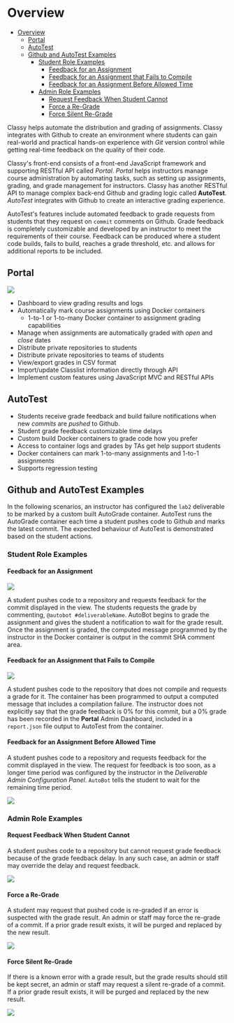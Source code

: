 # Overview

<!-- TOC depthfrom:2 -->
- [Overview](#overview)
  - [Portal](#portal)
  - [AutoTest](#autotest)
  - [Github and AutoTest Examples](#github-and-autotest-examples)
    - [Student Role Examples](#student-role-examples)
      - [Feedback for an Assignment](#feedback-for-an-assignment)
      - [Feedback for an Assignment that Fails to Compile](#feedback-for-an-assignment-that-fails-to-compile)
      - [Feedback for an Assignment Before Allowed Time](#feedback-for-an-assignment-before-allowed-time)
       <!-- - [Feedback for an Assignment Using #schedule Feature](#feedback-for-an-assignment-using-schedule-feature) -->
    - [Admin Role Examples](#admin-role-examples)
      - [Request Feedback When Student Cannot](#request-feedback-when-student-cannot)
      - [Force a Re-Grade](#force-a-re-grade)
      - [Force Silent Re-Grade](#force-silent-re-grade)
<!-- /TOC -->

Classy helps automate the distribution and grading of assignments. Classy integrates with Github to create an environment where students can gain real-world and practical hands-on experience with *Git* version control while getting real-time feedback on the quality of their code.

Classy's front-end consists of a front-end JavaScript framework and supporting RESTful API called *Portal*. *Portal* helps instructors manage course administration by automating tasks, such as setting up assignments, grading, and grade management for instructors. Classy has another RESTful API to manage complex back-end Github and grading logic called **AutoTest**. *AutoTest* integrates with Github to create an interactive grading experience.

AutoTest's features include automated feedback to grade requests from students that they request on  `commit` comments on Github. Grade feedback is completely customizable and developed by an instructor to meet the requirements of their course. Feedback can be produced where a student code builds, fails to build, reaches a grade threshold, etc. and allows for additional reports to be included.

## Portal

<img src="../assets/portal-admin-config.png/">

- Dashboard to view grading results and logs
- Automatically mark course assignments using Docker containers
  - 1-to-1 or 1-to-many Docker container to assignment grading capabilities
- Manage when assignments are automatically graded with *open* and *close* dates
- Distribute private repositories to students
- Distribute private repositories to teams of students
- View/export grades in CSV format
- Import/update Classlist information directly through API
- Implement custom features using JavaScript MVC and RESTful APIs

## AutoTest

- Students receive grade feedback and build failure notifications when new *commits* are *pushed* to Github.
- Student grade feedback customizable time delays
- Custom build Docker containers to grade code how you prefer
- Access to container logs and grades by TAs get help support students
- Docker containers can mark 1-to-many assignments and 1-to-1 assignments
- Supports regression testing

## Github and AutoTest Examples

In the following scenarios, an instructor has configured the `lab2` deliverable to be marked by a custom built AutoGrade container. AutoTest runs the AutoGrade container each time a student pushes code to Github and marks the latest commit. The expected behaviour of AutoTest is demonstrated based on the student actions.

### Student Role Examples

#### Feedback for an Assignment

<img src="../assets/commit-comment-feedback.png/">

A student pushes code to a repository and requests feedback for the commit displayed in the view. The students requests the grade by commenting, `@autobot #deliverableName`. AutoBot begins to grade the assignment and gives the student a notification to wait for the grade result. Once the assignment is graded, the computed message programmed by the instructor in the Docker container is output in the commit SHA comment area.

#### Feedback for an Assignment that Fails to Compile

<img src="../assets/commit-comment-build-failure.png/">

A student pushes code to the repository that does not compile and requests a grade for it. The container has been programmed to output a computed message that includes a compilation failure. The instructor does not explicitly say that the grade feedback is 0% for this commit, but a 0% grade has been recorded in the **Portal** Admin Dashboard, included in a `report.json` file output to AutoTest from the container.

#### Feedback for an Assignment Before Allowed Time

A student pushes code to a repository and requests feedback for the commit displayed in the view. The request for feedback is too soon, as a longer time period was configured by the instructor in the *Deliverable Admin Configuration Panel*. `AutoBot` tells the student to wait for the remaining time period.

<img src="../assets/commit-comment-wait.png/">

[//]: # (#### Feedback for an Assignment Using #schedule Feature)

[//]: # (A student pushes code to a repository but cannot request grade feedback because the student is within the configured delay period. The student schedules feedback by using the `#schedule` flag with the specified deliverable in a grade request to `AutoBot`.)

[//]: # (<img src="../assets/commit-comment-schedule.png/">)

### Admin Role Examples

#### Request Feedback When Student Cannot

A student pushes code to a repository but cannot request grade feedback because of the grade feedback delay. In any such case, an admin or staff may override the delay and request feedback.

<img src="../assets/admin-request-feedback.png/">

#### Force a Re-Grade

A student may request that pushed code is re-graded if an error is suspected with the grade result. An admin or staff may force the re-grade of a commit. If a prior grade result exists, it will be purged and replaced by the new result.

<img src="../assets/admin-force-regrade.png/">

#### Force Silent Re-Grade

If there is a known error with a grade result, but the grade results should still be kept secret, an admin or staff may request a silent re-grade of a commit. If a prior grade result exists, it will be purged and replaced by the new result.

<img src="../assets/admin-silent-regrade.png/">
